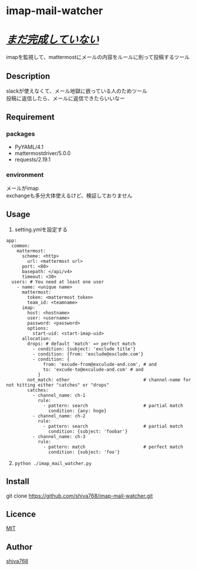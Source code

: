 imap-mail-watcher
====

# ***<u>まだ完成していない</u>***  
imapを監視して、mattermostにメールの内容をルールに則って投稿するツール

## Description
slackが使えなくて、メール地獄に嵌っている人のためツール  
投稿に返信したら、メールに返信できたらいいなー  

## Requirement
### packages
- PyYAML/4.1
- mattermostdriver/5.0.0
- requests/2.19.1
### environment
メールがimap  
exchangeも多分大体使えるけど、検証しておりません

## Usage
1. setting.ymlを設定する  
  ```
  app:
    common:
      mattermost:
        scheme: <http>
          url: <mattermost url>
        port: <80>
        basepath: </api/v4>
        timeout: <30>
    users: # You need at least one user
      - name: <unique name>
        mattermost:
          token: <mattermost token>
          team_id: <teamname>
        imap:
          host: <hostname>
          user: <username>
          password: <password>
          options:
            start-uid: <start-imap-uid>
        allocation:
          drops: # default 'match' => perfect match
            - condition: {subject: 'exclude title'}
            - condition: {from: 'exclude@exclude.com'}
            - condition: {
                from: 'excude-from@exculude-and.com', # and
                to: 'excude-to@exculude-and.com' # and
              }
          not_match: other                            # channel-name for not hitting either "catches" or "drops"
          catches:
            - channel_name: ch-1
              rule:
                - pattern: search                     # partial match
                  condition: {any: hoge}
            - channel_name: ch-2
              rule:
                - pattern: search                     # partial match
                  condition: {subject: 'foobar'}
            - channel_name: ch-3
              rule:
                - pattern: match                      # perfect match
                  condition: {subject: 'foo'}
  ```
2. `python ./imap_mail_watcher.py`  

## Install
git clone https://github.com/shiva768/imap-mail-watcher.git

## Licence

[MIT](https://github.com/shiva768/cybozu-gcal-sync/blob/master/LICENSE)

## Author

[shiva768](https://github.com/shiva768)

